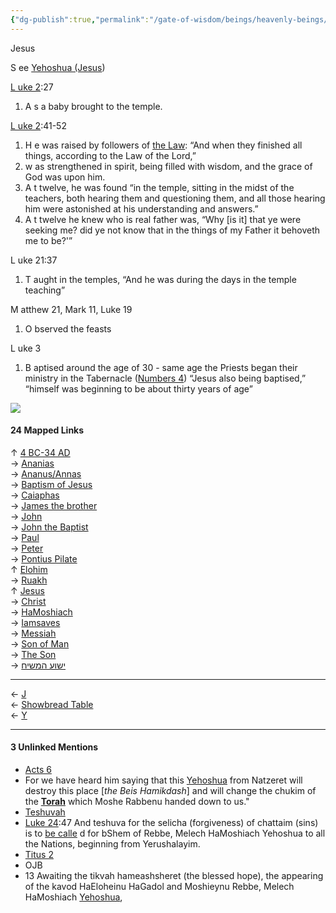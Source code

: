 ```yaml
---
{"dg-publish":true,"permalink":"/gate-of-wisdom/beings/heavenly-beings/jesus/","tags":["thebrain","GateWisdom","nothome","J","HeavenlyBeing"]}
---
```


Jesus

S ee [Yehoshua (Jesus](https://app.thebrain.com/brain/9d9e6e01-35d1-431b-8520-6e7ad360f8ce/YehoshuaJesus?name=Yehoshua))

  

[L uke 2](https://app.thebrain.com/brain/9d9e6e01-35d1-431b-8520-6e7ad360f8ce/Luke2?name=Luke%202):27

1. A s a baby brought to the temple.

  

[L uke 2](https://app.thebrain.com/brain/9d9e6e01-35d1-431b-8520-6e7ad360f8ce/Luke2?name=Luke%202):41-52

1. H e was raised by followers of [the Law](https://app.thebrain.com/brain/9d9e6e01-35d1-431b-8520-6e7ad360f8ce/TheLaw?name=The%20Law): “And when they finished all things, according to the Law of the Lord,”
2. w as strengthened in spirit, being filled with wisdom, and the grace of God was upon him.
3. A t twelve, he was found “in the temple, sitting in the midst of the teachers, both hearing them and questioning them, and all those hearing him were astonished at his understanding and answers.”
4. A t twelve he knew who is real father was, “Why \[is it\] that ye were seeking me? did ye not know that in the things of my Father it behoveth me to be?'”

  

L uke 21:37

1. T aught in the temples, “And he was during the days in the temple teaching”

  

M atthew 21, Mark 11, Luke 19

1. O bserved the feasts

  

L uke 3

1. B aptised around the age of 30 - same age the Priests began their ministry in the Tabernacle ([Numbers 4](https://app.thebrain.com/brain/9d9e6e01-35d1-431b-8520-6e7ad360f8ce/Numbers4?name=Numbers%204)) “Jesus also being baptised,” “himself was beginning to be about thirty years of age”

  

  

  

![](https://app.thebrain.com/notes-image-request/9d9e6e01-35d1-431b-8520-6e7ad360f8ce/8f6c1888-2f2e-4b62-a962-0f344ffe4394.webp)

#### 24 Mapped Links

↑ [4 BC-34 AD](https://app.thebrain.com/brain/9d9e6e01-35d1-431b-8520-6e7ad360f8ce/brain/9d9e6e01-35d1-431b-8520-6e7ad360f8ce/ebdcff5e-4c82-42ed-8da6-2c45a8202a55)  
→ [Ananias](https://app.thebrain.com/brain/9d9e6e01-35d1-431b-8520-6e7ad360f8ce/brain/9d9e6e01-35d1-431b-8520-6e7ad360f8ce/d8dc6559-c900-429c-bbe6-f4f4da1c2f7b)  
→ [Ananus/Annas](https://app.thebrain.com/brain/9d9e6e01-35d1-431b-8520-6e7ad360f8ce/brain/9d9e6e01-35d1-431b-8520-6e7ad360f8ce/378490a4-f3c3-4a86-8f3e-e0f77dcf799b)  
→ [Baptism of Jesus](https://app.thebrain.com/brain/9d9e6e01-35d1-431b-8520-6e7ad360f8ce/brain/9d9e6e01-35d1-431b-8520-6e7ad360f8ce/b23ff1ef-1943-4246-ae74-ee17c6c112a1)  
→ [Caiaphas](https://app.thebrain.com/brain/9d9e6e01-35d1-431b-8520-6e7ad360f8ce/brain/9d9e6e01-35d1-431b-8520-6e7ad360f8ce/c19120fc-44a9-418a-aa5f-4d79d4d809d9)  
→ [James the brother](https://app.thebrain.com/brain/9d9e6e01-35d1-431b-8520-6e7ad360f8ce/brain/9d9e6e01-35d1-431b-8520-6e7ad360f8ce/db447232-3e2d-4938-b224-da5981c53c64)  
→ [John](https://app.thebrain.com/brain/9d9e6e01-35d1-431b-8520-6e7ad360f8ce/brain/9d9e6e01-35d1-431b-8520-6e7ad360f8ce/1306a1bd-c857-485f-b0a7-a1bc3e0ab513)  
→ [John the Baptist](https://app.thebrain.com/brain/9d9e6e01-35d1-431b-8520-6e7ad360f8ce/brain/9d9e6e01-35d1-431b-8520-6e7ad360f8ce/cd67c734-97d0-4bf5-a6d9-91bf59e3c32a)  
→ [Paul](https://app.thebrain.com/brain/9d9e6e01-35d1-431b-8520-6e7ad360f8ce/brain/9d9e6e01-35d1-431b-8520-6e7ad360f8ce/7fb62ea4-e4be-4353-b328-992fcfde450b)  
→ [Peter](https://app.thebrain.com/brain/9d9e6e01-35d1-431b-8520-6e7ad360f8ce/brain/9d9e6e01-35d1-431b-8520-6e7ad360f8ce/73aee86a-fb7d-4f77-aec5-89ca12f115c0)  
→ [Pontius Pilate](https://app.thebrain.com/brain/9d9e6e01-35d1-431b-8520-6e7ad360f8ce/brain/9d9e6e01-35d1-431b-8520-6e7ad360f8ce/542f8afb-60db-4518-93fa-8288b2380490)  
↑ [Elohim](https://app.thebrain.com/brain/9d9e6e01-35d1-431b-8520-6e7ad360f8ce/brain/9d9e6e01-35d1-431b-8520-6e7ad360f8ce/85810880-89b8-4656-b570-36ef84538be1)  
→ [Ruakh](https://app.thebrain.com/brain/9d9e6e01-35d1-431b-8520-6e7ad360f8ce/brain/9d9e6e01-35d1-431b-8520-6e7ad360f8ce/88e08c8f-0158-43fa-b2b6-4ed4f41325ae)  
↑ [Jesus](https://app.thebrain.com/brain/9d9e6e01-35d1-431b-8520-6e7ad360f8ce/brain/9d9e6e01-35d1-431b-8520-6e7ad360f8ce/24da41d2-d33e-41b7-aa7d-c22b93460985)  
→ [Christ](https://app.thebrain.com/brain/9d9e6e01-35d1-431b-8520-6e7ad360f8ce/brain/9d9e6e01-35d1-431b-8520-6e7ad360f8ce/a37db6ee-8e33-40ae-9ecc-48aeeba7f1dc)  
→ [HaMoshiach](https://app.thebrain.com/brain/9d9e6e01-35d1-431b-8520-6e7ad360f8ce/brain/9d9e6e01-35d1-431b-8520-6e7ad360f8ce/d8455bea-eea4-450f-af57-fdb521482432)  
→ [Iamsaves](https://app.thebrain.com/brain/9d9e6e01-35d1-431b-8520-6e7ad360f8ce/brain/9d9e6e01-35d1-431b-8520-6e7ad360f8ce/a44b3714-d900-479b-89b6-3a402f285edb)  
→ [Messiah](https://app.thebrain.com/brain/9d9e6e01-35d1-431b-8520-6e7ad360f8ce/brain/9d9e6e01-35d1-431b-8520-6e7ad360f8ce/538b0744-36a6-4a5f-98da-62cef0d7cfb3)  
→ [Son of Man](https://app.thebrain.com/brain/9d9e6e01-35d1-431b-8520-6e7ad360f8ce/brain/9d9e6e01-35d1-431b-8520-6e7ad360f8ce/39894140-bb5d-4e80-ae14-cb1e6203d12c)  
→ [The Son](https://app.thebrain.com/brain/9d9e6e01-35d1-431b-8520-6e7ad360f8ce/brain/9d9e6e01-35d1-431b-8520-6e7ad360f8ce/393d5c03-19aa-4efc-8c31-22460345574b)  
→ [ישוע המשיח](https://app.thebrain.com/brain/9d9e6e01-35d1-431b-8520-6e7ad360f8ce/brain/9d9e6e01-35d1-431b-8520-6e7ad360f8ce/a577a839-3685-460f-b21a-d83a215e1ab8)

---

← [J](https://app.thebrain.com/brain/9d9e6e01-35d1-431b-8520-6e7ad360f8ce/brain/9d9e6e01-35d1-431b-8520-6e7ad360f8ce/49c1a234-030e-4aee-b197-ee6820bb85e0)  
← [Showbread Table](https://app.thebrain.com/brain/9d9e6e01-35d1-431b-8520-6e7ad360f8ce/brain/9d9e6e01-35d1-431b-8520-6e7ad360f8ce/aa6a8d39-1732-41fc-992e-9ce4e486740d)  
← [Y](https://app.thebrain.com/brain/9d9e6e01-35d1-431b-8520-6e7ad360f8ce/brain/9d9e6e01-35d1-431b-8520-6e7ad360f8ce/993f2a7b-b787-4fdb-8d86-49dfbfba897b)

---

#### 3 Unlinked Mentions

- [Acts 6](https://app.thebrain.com/brain/9d9e6e01-35d1-431b-8520-6e7ad360f8ce/brain/9d9e6e01-35d1-431b-8520-6e7ad360f8ce/0c8c63d8-d529-4c56-aed1-6904096e6e0b)
- For we have heard him saying that this [Yehoshua](https://app.thebrain.com/brain/9d9e6e01-35d1-431b-8520-6e7ad360f8ce/24da41d2-d33e-41b7-aa7d-c22b93460985/0c8c63d8-d529-4c56-aed1-6904096e6e0b/29/41/8/638836128195140363) from Natzeret will destroy this place \[*the Beis Hamikdash*\] and will change the chukim of the **[Torah](https://app.thebrain.com/brain/9d9e6e01-35d1-431b-8520-6e7ad360f8ce/Torah)** which Moshe Rabbenu handed down to us."
- [Teshuvah](https://app.thebrain.com/brain/9d9e6e01-35d1-431b-8520-6e7ad360f8ce/brain/9d9e6e01-35d1-431b-8520-6e7ad360f8ce/dfb5bcb2-e24b-4ff4-95a4-494c5cd46686)
- [Luke 24](https://app.thebrain.com/brain/9d9e6e01-35d1-431b-8520-6e7ad360f8ce/Luke24):47 And teshuva for the selicha (forgiveness) of chattaim (sins) is to [be calle](https://app.thebrain.com/brain/9d9e6e01-35d1-431b-8520-6e7ad360f8ce/24da41d2-d33e-41b7-aa7d-c22b93460985/dfb5bcb2-e24b-4ff4-95a4-494c5cd46686/16/167/8/638882269421776105) d for bShem of Rebbe, Melech HaMoshiach Yehoshua to all the Nations, beginning from Yerushalayim.
- [Titus 2](https://app.thebrain.com/brain/9d9e6e01-35d1-431b-8520-6e7ad360f8ce/brain/9d9e6e01-35d1-431b-8520-6e7ad360f8ce/2d7ca5a6-bda9-4fc0-986b-70f57bced7c0)
- OJB
- 13 Awaiting the tikvah hameashsheret (the blessed hope), the appearing of the kavod HaEloheinu HaGadol and Moshieynu Rebbe, Melech HaMoshiach [Yehoshua](https://app.thebrain.com/brain/9d9e6e01-35d1-431b-8520-6e7ad360f8ce/24da41d2-d33e-41b7-aa7d-c22b93460985/2d7ca5a6-bda9-4fc0-986b-70f57bced7c0/111/142/8/638915627649022881),
